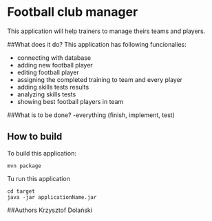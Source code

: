 # Football club manager

This application will help trainers to manage theirs teams and players.

##What does it do?
This application has following funcionalies:
- connecting with database
- adding new football player
- editing football player
- assigning the completed training to team and every player
- adding skills tests results
- analyzing skills tests
- showing best football players in team

##What is to be done?
-everything
(finish, implement, test)

## How to build

To build this application:
```
mvn package
```

Tu run this application
```
cd target
java -jar applicationName.jar
```

##Authors
Krzysztof Dolański

 